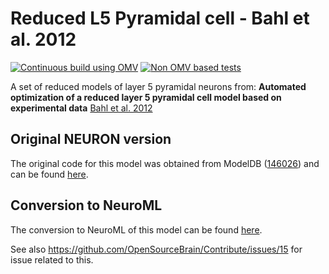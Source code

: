 # Reduced L5 Pyramidal cell - Bahl et al. 2012

[![Continuous build using OMV](https://github.com/OpenSourceBrain/BahlEtAl2012_ReducedL5PyrCell/actions/workflows/omv-ci.yml/badge.svg)](https://github.com/OpenSourceBrain/BahlEtAl2012_ReducedL5PyrCell/actions/workflows/omv-ci.yml) [![Non OMV based tests](https://github.com/OpenSourceBrain/BahlEtAl2012_ReducedL5PyrCell/actions/workflows/non-omv-ci.yml/badge.svg)](https://github.com/OpenSourceBrain/BahlEtAl2012_ReducedL5PyrCell/actions/workflows/non-omv-ci.yml)

A set of reduced models of layer 5 pyramidal neurons from: **Automated optimization of a reduced layer 5 pyramidal cell model based on experimental data** [Bahl et al. 2012](https://www.sciencedirect.com/science/article/pii/S016502701200129X) 

## Original NEURON version

The original code for this model was obtained from ModelDB ([146026](https://senselab.med.yale.edu/ModelDB/showModel?model=146026)) and can be found [here](NEURON).

## Conversion to NeuroML

The conversion to NeuroML of this model can be found [here](NeuroML2).

See also https://github.com/OpenSourceBrain/Contribute/issues/15 for issue related to this.
